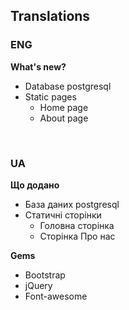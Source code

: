## Translations

### ENG
**What's new?**
* Database postgresql
* Static pages
  * Home page
  * About page

<br>

### UA
**Що додано**
* База даних postgresql
* Статичні сторінки
  * Головна сторінка
  * Сторінка Про нас

**Gems**
* Bootstrap
* jQuery
* Font-awesome
